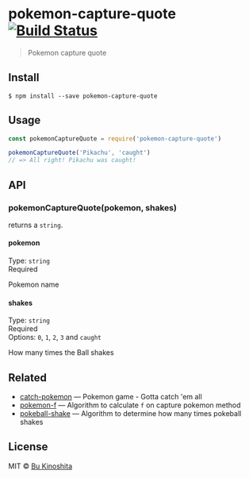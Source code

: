 # pokemon-capture-quote [![Build Status](https://travis-ci.org/bukinoshita/pokemon-capture-quote.svg?branch=master)](https://travis-ci.org/bukinoshita/pokemon-capture-quote)

> Pokemon capture quote


## Install

```
$ npm install --save pokemon-capture-quote
```


## Usage
```js
const pokemonCaptureQuote = require('pokemon-capture-quote')

pokemonCaptureQuote('Pikachu', 'caught')
// => All right! Pikachu was caught!
```


## API

### pokemonCaptureQuote(pokemon, shakes)

returns a `string`.

#### pokemon

Type: `string`<br/>
Required

Pokemon name

#### shakes

Type: `string`<br/>
Required<br/>
Options: `0`, `1`, `2`, `3` and `caught`

How many times the Ball shakes


## Related

- [catch-pokemon](https://github.com/bukinoshita/catch-pokemon) — Pokemon game - Gotta catch 'em all
- [pokemon-f](https://github.com/bukinoshita/pokemon-f) — Algorithm to calculate `f` on capture pokemon method
- [pokeball-shake](https://github.com/bukinoshita/pokeball-shake) — Algorithm to determine how many times pokeball shakes


## License

MIT © [Bu Kinoshita](https://bukinoshita.io)
